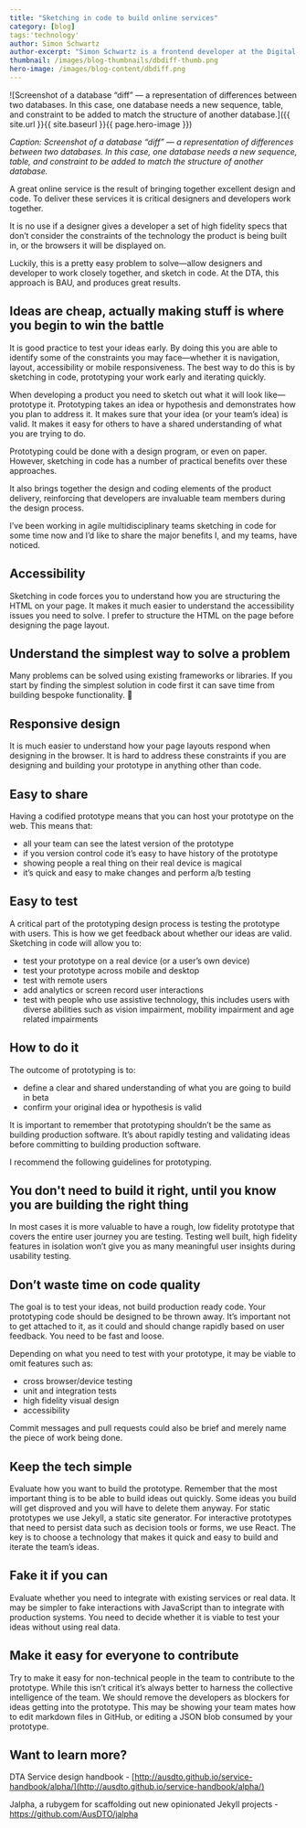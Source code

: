 ```yaml
---
title: "Sketching in code to build online services"
category: [blog]
tags:'technology'
author: Simon Schwartz
author-excerpt: "Simon Schwartz is a frontend developer at the Digital Transformation Agency."
thumbnail: /images/blog-thumbnails/dbdiff-thumb.png
hero-image: /images/blog-content/dbdiff.png
---
```


![Screenshot of a database “diff” — a representation of differences between two databases. In this case, one database needs a new sequence, table, and constraint to be added to match the structure of another database.]({{ site.url }}{{ site.baseurl }}{{ page.hero-image }})

*Caption: Screenshot of a database “diff” — a representation of differences between two databases. In this case, one database needs a new sequence, table, and constraint to be added to match the structure of another database.*

A great online service is the result of bringing together excellent design and code. To deliver these services it is critical designers and developers work together. 

It is no use if a designer gives a developer a set of high fidelity specs that don’t consider the constraints of the technology the product is being built in, or the browsers it will be displayed on.

Luckily, this is a pretty easy problem to solve—allow designers and developer to work closely together, and sketch in code. At the DTA, this approach is BAU, and produces great results.

## Ideas are cheap, actually making stuff is where you begin to win the battle

It is good practice to test your ideas early. By doing this you are able to identify some of the constraints you may face—whether it is navigation, layout, accessibility or mobile responsiveness. The best way to do this is by sketching in code, prototyping your work early and iterating quickly.

When developing a product you need to sketch out what it will look like—prototype it. Prototyping takes an idea or hypothesis and demonstrates how you plan to address it. It makes sure that your idea (or your team’s idea) is valid. It makes it easy for others to have a shared understanding of what you are trying to do.

Prototyping could be done with a design program, or even on paper. However, sketching in code has a number of practical benefits over these approaches.

It also brings together the design and coding elements of the product delivery, reinforcing that developers are invaluable team members during the design process.

I’ve been working in agile multidisciplinary teams sketching in code for some time now and I’d like to share the major benefits I, and my teams, have noticed.

## Accessibility

Sketching in code forces you to understand how you are structuring the HTML on your page. It makes it much easier to understand the accessibility issues you need to solve. I prefer to structure the HTML on the page before designing the page layout.

## Understand the simplest way to solve a problem
Many problems can be solved using existing frameworks or libraries. If you start by finding the simplest solution in code first it can save time from building bespoke functionality.

## Responsive design

It is much easier to understand how your page layouts respond when designing in the browser. It is hard to address these constraints if you are designing and building your prototype in anything other than code.

## Easy to share

Having a codified prototype means that you can host your prototype on the web. This means that:

- all your team can see the latest version of the prototype
- if you version control code it’s easy to have history of the prototype
- showing people a real thing on their real device is magical
- it’s quick and easy to make changes and perform a/b testing

## Easy to test

A critical part of the prototyping design process is testing the prototype with users. This is how we get feedback about whether our ideas are valid. Sketching in code will allow you to:
- test your prototype on a real device (or a user’s own device)
- test your prototype across mobile and desktop
- test with remote users
- add analytics or screen record user interactions
- test with people who use assistive technology, this includes users with diverse abilities such as vision impairment, mobility impairment and age related impairments

## How to do it

The outcome of prototyping is to:

- define a clear and shared understanding of what you are going to build in beta
- confirm your original idea or hypothesis is valid

It is important to remember that prototyping shouldn’t be the same as building production software. It’s about rapidly testing and validating ideas before committing to building production software.

I recommend the following guidelines for prototyping.

## You don't need to build it right, until you know you are building the right thing

In most cases it is more valuable to have a rough, low fidelity prototype that covers the entire user journey you are testing. Testing well built, high fidelity features in isolation won’t give you as many meaningful user insights during usability testing. 

## Don’t waste time on code quality

The goal is to test your ideas, not build production ready code. Your prototyping code should be designed to be thrown away. It’s important not to get attached to it, as it could and should change rapidly based on user feedback. You need to be fast and loose.

Depending on what you need to test with your prototype, it may be viable to omit features such as:

- cross browser/device testing
- unit and integration tests
- high fidelity visual design
- accessibility

Commit messages and pull requests could also be brief and merely name the piece of work being done.

## Keep the tech simple

Evaluate how you want to build the prototype. Remember that the most important thing is to be able to build ideas out quickly. Some ideas you build will get disproved and you will have to delete them anyway. For static prototypes we use Jekyll, a static site generator. For interactive prototypes that need to persist data such as decision tools or forms, we use React. The key is to choose a technology that makes it quick and easy to build and iterate the team’s ideas.

## Fake it if you can

Evaluate whether you need to integrate with existing services or real data. It may be simpler to fake interactions with JavaScript than to integrate with production systems. You need to decide whether it is viable to test your ideas without using real data.

## Make it easy for everyone to contribute

Try to make it easy for non-technical people in the team to contribute to the prototype. While this isn’t critical it’s always better to harness the collective intelligence of the team. We should remove the developers as blockers for ideas getting into the prototype. This may be showing your team mates how to edit markdown files in GitHub, or editing a JSON blob consumed by your prototype.

## Want to learn more?

DTA Service design handbook - [http://ausdto.github.io/service-handbook/alpha/](http://ausdto.github.io/service-handbook/alpha/)

Jalpha, a rubygem for scaffolding out new opinionated Jekyll projects - https://github.com/AusDTO/jalpha
